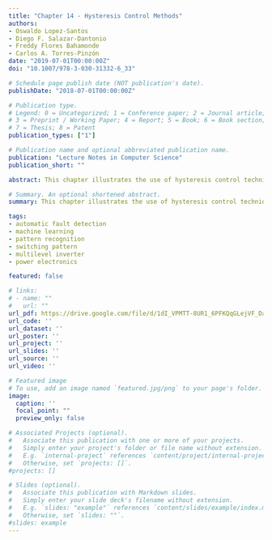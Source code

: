 ```yaml
---
title: "Chapter 14 - Hysteresis Control Methods"
authors:
- Oswaldo Lopez-Santos
- Diego F. Salazar-Dantonio 
- Freddy Flores Bahamonde
- Carlos A. Torres-Pinzón
date: "2019-07-01T00:00:00Z"
doi: "10.1007/978-3-030-31332-6_33"

# Schedule page publish date (NOT publication's date).
publishDate: "2018-07-01T00:00:00Z"

# Publication type.
# Legend: 0 = Uncategorized; 1 = Conference paper; 2 = Journal article;
# 3 = Preprint / Working Paper; 4 = Report; 5 = Book; 6 = Book section;
# 7 = Thesis; 8 = Patent
publication_types: ["1"]

# Publication name and optional abbreviated publication name.
publication: "Lecture Notes in Computer Science"
publication_short: ""

abstract: This chapter illustrates the use of hysteresis control techniques applied to multilevel inverters. Firstly, a general classification of different methods applied to control multilevel inverters is presented considering three main point-of-view: according to the switching frequency (fundamental frequency and high frequency), according to the related application (grid-tie and stand-alone) and according to the kind of control they use (linear and nonlinear). Into this frame, the contents of the chapter introduces the hysteresis-based control methods presenting an overview of the existing literature. Thus, both hysteresis current control (HCC) and hysteresis voltage control (HVC) are considered to illustrate the use of the technique in grid- connected and stand-alone applications, respectively. In the case of HCC, the three more relevant techniques are detailed: Multiband (MB) HCC, Multi off-set band (MOB) HCC and Time-based (TB) HCC. Similarly, for HVC, two methods are explained: multiband (MB) HVC and hysteresis voltage regulation (HVR). Finally, based on the overview of the existing techniques, an alternative HVC method is proposed for first time in this chapter. This control can be classified as a low- frequency adaptive hysteresis band technique suitable for stand-alone applications. The theoretical fundaments of the control are provided using a particular topology of transformer based cascade multilevel inverter selected as a case study. Validation of the technique effectiveness is supported using simulation results in which the control ensures the output voltage shape by changing the number of output levels from 27 to 35 and simultaneously adapting the wide of the hysteresis band according with the input voltage and load conditions.

# Summary. An optional shortened abstract.
summary: This chapter illustrates the use of hysteresis control techniques applied to multilevel inverters. Firstly, a general classification of different methods applied to control multilevel inverters is presented considering three main point-of-view: according to the switching frequency (fundamental frequency and high frequency), according to the related application (grid-tie and stand-alone) and according to the kind of control they use (linear and nonlinear). Into this frame, the contents of the chapter introduces the hysteresis-based control methods presenting an overview of the existing literature. Thus, both hysteresis current control (HCC) and hysteresis voltage control (HVC) are considered to illustrate the use of the technique in grid- connected and stand-alone applications, respectively. In the case of HCC, the three more relevant techniques are detailed: Multiband (MB) HCC, Multi off-set band (MOB) HCC and Time-based (TB) HCC. Similarly, for HVC, two methods are explained: multiband (MB) HVC and hysteresis voltage regulation (HVR). Finally, based on the overview of the existing techniques, an alternative HVC method is proposed for first time in this chapter. This control can be classified as a low- frequency adaptive hysteresis band technique suitable for stand-alone applications. The theoretical fundaments of the control are provided using a particular topology of transformer based cascade multilevel inverter selected as a case study. Validation of the technique effectiveness is supported using simulation results in which the control ensures the output voltage shape by changing the number of output levels from 27 to 35 and simultaneously adapting the wide of the hysteresis band according with the input voltage and load conditions.

tags:
- automatic fault detection
- machine learning
- pattern recognition
- switching pattern
- multilevel inverter
- power electronics

featured: false

# links:
# - name: ""
#   url: ""
url_pdf: https://drive.google.com/file/d/1dI_VPMTT-8UR1_6PFKQqGLejVF_Dab2y/view?usp=sharing
url_code: ''
url_dataset: ''
url_poster: ''
url_project: ''
url_slides: ''
url_source: ''
url_video: ''

# Featured image
# To use, add an image named `featured.jpg/png` to your page's folder. 
image: 
  caption: ''
  focal_point: ""
  preview_only: false

# Associated Projects (optional).
#   Associate this publication with one or more of your projects.
#   Simply enter your project's folder or file name without extension.
#   E.g. `internal-project` references `content/project/internal-project/index.md`.
#   Otherwise, set `projects: []`.
#projects: []

# Slides (optional).
#   Associate this publication with Markdown slides.
#   Simply enter your slide deck's filename without extension.
#   E.g. `slides: "example"` references `content/slides/example/index.md`.
#   Otherwise, set `slides: ""`.
#slides: example
---
```


